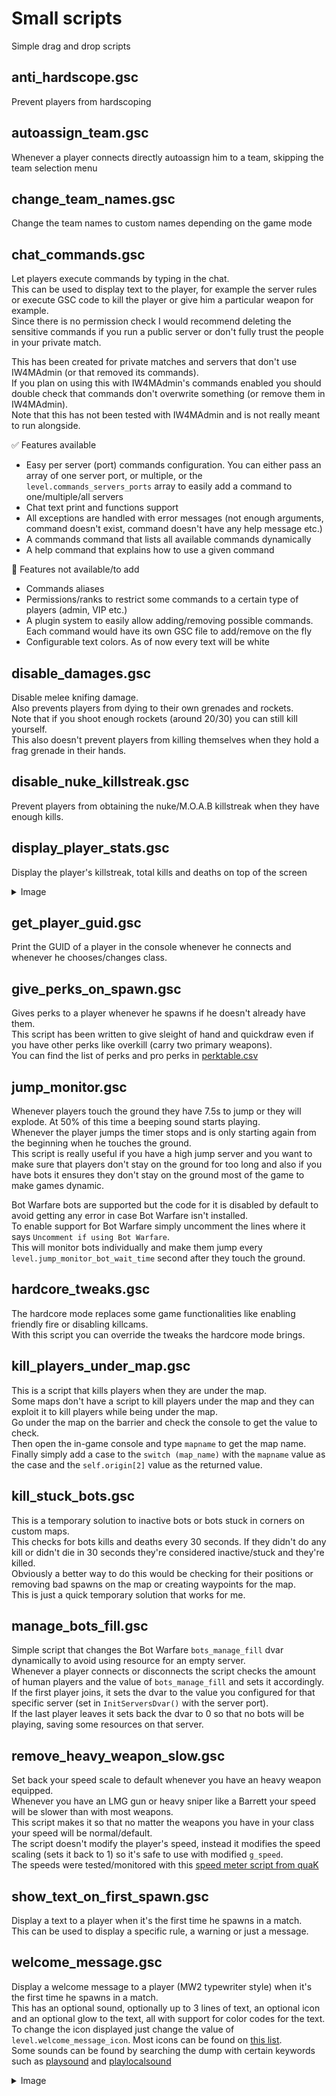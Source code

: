 # Small scripts

Simple drag and drop scripts

## anti_hardscope.gsc

Prevent players from hardscoping

## autoassign_team.gsc

Whenever a player connects directly autoassign him to a team, skipping the team selection menu

## change_team_names.gsc

Change the team names to custom names depending on the game mode

## chat_commands.gsc

Let players execute commands by typing in the chat.  
This can be used to display text to the player, for example the server rules or execute GSC code to kill the player or give him a particular weapon for example.  
Since there is no permission check I would recommend deleting the sensitive commands if you run a public server or don't fully trust the people in your private match.  

This has been created for private matches and servers that don't use IW4MAdmin (or that removed its commands).  
If you plan on using this with IW4MAdmin's commands enabled you should double check that commands don't overwrite something (or remove them in IW4MAdmin).  
Note that this has not been tested with IW4MAdmin and is not really meant to run alongside.

:white_check_mark: Features available

- Easy per server (port) commands configuration. You can either pass an array of one server port, or multiple, or the `level.commands_servers_ports` array to easily add a command to one/multiple/all servers
- Chat text print and functions support
- All exceptions are handled with error messages (not enough arguments, command doesn't exist, command doesn't have any help message etc.)
- A commands command that lists all available commands dynamically
- A help command that explains how to use a given command

:no_entry_sign: Features not available/to add

- Commands aliases
- Permissions/ranks to restrict some commands to a certain type of players (admin, VIP etc.)
- A plugin system to easily allow adding/removing possible commands. Each command would have its own GSC file to add/remove on the fly
- Configurable text colors. As of now every text will be white

## disable_damages.gsc

Disable melee knifing damage.  
Also prevents players from dying to their own grenades and rockets.  
Note that if you shoot enough rockets (around 20/30) you can still kill yourself.  
This also doesn't prevent players from killing themselves when they hold a frag grenade in their hands.

## disable_nuke_killstreak.gsc

Prevent players from obtaining the nuke/M.O.A.B killstreak when they have enough kills.

## display_player_stats.gsc

Display the player's killstreak, total kills and deaths on top of the screen
<details>
  <summary>Image</summary>
  
  ![image](images/display_player_stats.png)
</details>

## get_player_guid.gsc

Print the GUID of a player in the console whenever he connects and whenever he chooses/changes class.

## give_perks_on_spawn.gsc

Gives perks to a player whenever he spawns if he doesn't already have them.  
This script has been written to give sleight of hand and quickdraw even if you have other perks like overkill (carry two primary weapons).  
You can find the list of perks and pro perks in [perktable.csv](https://github.com/chxseh/MW3-GSC-Dump/blob/e9445976df9f91451fa6e5dc3cb4663390aafcec/_raw-files/mp/perktable.csv)

## jump_monitor.gsc

Whenever players touch the ground they have 7.5s to jump or they will explode. At 50% of this time a beeping sound starts playing.  
Whenever the player jumps the timer stops and is only starting again from the beginning when he touches the ground.  
This script is really useful if you have a high jump server and you want to make sure that players don't stay on the ground for too long and also if you have bots it ensures they don't stay on the ground most of the game to make games dynamic.  

Bot Warfare bots are supported but the code for it is disabled by default to avoid getting any error in case Bot Warfare isn't installed.  
To enable support for Bot Warfare simply uncomment the lines where it says `Uncomment if using Bot Warfare`.  
This will monitor bots individually and make them jump every `level.jump_monitor_bot_wait_time` second after they touch the ground.

## hardcore_tweaks.gsc

The hardcore mode replaces some game functionalities like enabling friendly fire or disabling killcams.  
With this script you can override the tweaks the hardcore mode brings.

## kill_players_under_map.gsc

This is a script that kills players when they are under the map.  
Some maps don't have a script to kill players under the map and they can exploit it to kill players while being under the map.  
Go under the map on the barrier and check the console to get the value to check.  
Then open the in-game console and type `mapname` to get the map name.  
Finally simply add a case to the `switch (map_name)` with the `mapname` value as the case and the `self.origin[2]` value as the returned value.

## kill_stuck_bots.gsc

This is a temporary solution to inactive bots or bots stuck in corners on custom maps.  
This checks for bots kills and deaths every 30 seconds. If they didn't do any kill or didn't die in 30 seconds they're considered inactive/stuck and they're killed.  
Obviously a better way to do this would be checking for their positions or removing bad spawns on the map or creating waypoints for the map.  
This is just a quick temporary solution that works for me.

## manage_bots_fill.gsc

Simple script that changes the Bot Warfare `bots_manage_fill` dvar dynamically to avoid using resource for an empty server.  
Whenever a player connects or disconnects the script checks the amount of human players and the value of `bots_manage_fill` and sets it accordingly.  
If the first player joins, it sets the dvar to the value you configured for that specific server (set in `InitServersDvar()` with the server port).  
If the last player leaves it sets back the dvar to 0 so that no bots will be playing, saving some resources on that server.

## remove_heavy_weapon_slow.gsc

Set back your speed scale to default whenever you have an heavy weapon equipped.  
Whenever you have an LMG gun or heavy sniper like a Barrett your speed will be slower than with most weapons.  
This script makes it so that no matter the weapons you have in your class your speed will be normal/default.  
The script doesn't modify the player's speed, instead it modifies the speed scaling (sets it back to 1) so it's safe to use with modified `g_speed`.  
The speeds were tested/monitored with this [speed meter script from quaK](https://github.com/Joelrau/IW5p_DeathRun/blob/aaa9a4231d338b765d8b0fc8b06825b3a6d2a413/plugins/simplevelometer.gsc)

## show_text_on_first_spawn.gsc

Display a text to a player when it's the first time he spawns in a match.  
This can be used to display a specific rule, a warning or just a message.

## welcome_message.gsc

Display a welcome message to a player (MW2 typewriter style) when it's the first time he spawns in a match.  
This has an optional sound, optionally up to 3 lines of text, an optional icon and an optional glow to the text, all with support for color codes for the text.  
To change the icon displayed just change the value of `level.welcome_message_icon`. Most icons can be found on [this list](https://www.itsmods.com/forum/Thread-Tutorial-MW3-Cardicon-list.html).  
Some sounds can be found by searching the dump with certain keywords such as [playsound](https://github.com/plutoniummod/iw5-scripts/search?q=playsound) and [playlocalsound](https://github.com/plutoniummod/iw5-scripts/search?q=playlocalsound)

<details>
  <summary>Image</summary>
  
  ![image](images/welcome_message.png)
</details>
